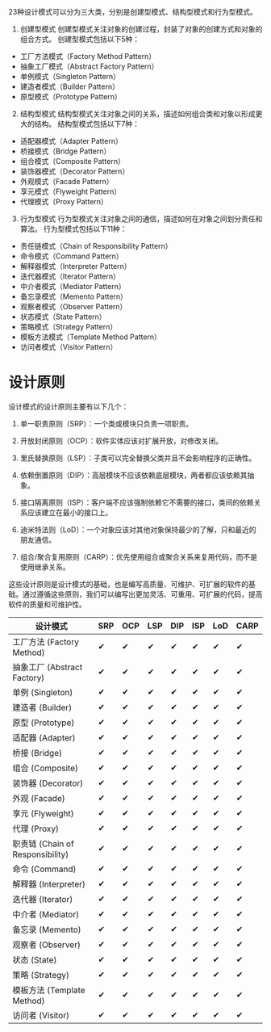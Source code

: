 23种设计模式可以分为三大类，分别是创建型模式、结构型模式和行为型模式。

1. 创建型模式
创建型模式关注对象的创建过程，封装了对象的创建方式和对象的组合方式。
创建型模式包括以下5种：
- 工厂方法模式（Factory Method Pattern）
- 抽象工厂模式（Abstract Factory Pattern）
- 单例模式（Singleton Pattern）
- 建造者模式（Builder Pattern）
- 原型模式（Prototype Pattern）

2. 结构型模式
结构型模式关注对象之间的关系，描述如何组合类和对象以形成更大的结构。
结构型模式包括以下7种：
- 适配器模式（Adapter Pattern）
- 桥接模式（Bridge Pattern）
- 组合模式（Composite Pattern）
- 装饰器模式（Decorator Pattern）
- 外观模式（Facade Pattern）
- 享元模式（Flyweight Pattern）
- 代理模式（Proxy Pattern）

3. 行为型模式
行为型模式关注对象之间的通信，描述如何在对象之间划分责任和算法。
行为型模式包括以下11种：
- 责任链模式（Chain of Responsibility Pattern）
- 命令模式（Command Pattern）
- 解释器模式（Interpreter Pattern）
- 迭代器模式（Iterator Pattern）
- 中介者模式（Mediator Pattern）
- 备忘录模式（Memento Pattern）
- 观察者模式（Observer Pattern）
- 状态模式（State Pattern）
- 策略模式（Strategy Pattern）
- 模板方法模式（Template Method Pattern）
- 访问者模式（Visitor Pattern）


# 设计原则
设计模式的设计原则主要有以下几个：

1. 单一职责原则（SRP）：一个类或模块只负责一项职责。

2. 开放封闭原则（OCP）：软件实体应该对扩展开放，对修改关闭。

3. 里氏替换原则（LSP）：子类可以完全替换父类并且不会影响程序的正确性。

4. 依赖倒置原则（DIP）：高层模块不应该依赖底层模块，两者都应该依赖其抽象。

5. 接口隔离原则（ISP）：客户端不应该强制依赖它不需要的接口，类间的依赖关系应该建立在最小的接口上。

6. 迪米特法则（LoD）：一个对象应该对其他对象保持最少的了解，只和最近的朋友通信。

7. 组合/聚合复用原则（CARP）：优先使用组合或聚合关系来复用代码，而不是使用继承关系。

这些设计原则是设计模式的基础，也是编写高质量、可维护、可扩展的软件的基础。通过遵循这些原则，我们可以编写出更加灵活、可重用、可扩展的代码，提高软件的质量和可维护性。



| 设计模式 | SRP | OCP | LSP | DIP | ISP | LoD | CARP |
| --- | --- | --- | --- | --- | --- | --- | --- |
| 工厂方法 (Factory Method) | ✔ | ✔ | ✔ | ✔ | ✔ | ✔ | ✔ |
| 抽象工厂 (Abstract Factory) | ✔ | ✔ | ✔ | ✔ | ✔ | ✔ | ✔ |
| 单例 (Singleton) | ✔ | ✔ | ✔ | ✔ | ✔ | ✔ | ✔ |
| 建造者 (Builder) | ✔ | ✔ | ✔ | ✔ | ✔ | ✔ | ✔ |
| 原型 (Prototype) | ✔ | ✔ | ✔ | ✔ | ✔ | ✔ | ✔ |
| 适配器 (Adapter) | ✔ | ✔ | ✔ | ✔ | ✔ | ✔ | ✔ |
| 桥接 (Bridge) | ✔ | ✔ | ✔ | ✔ | ✔ | ✔ | ✔ |
| 组合 (Composite) | ✔ | ✔ | ✔ | ✔ | ✔ | ✔ | ✔ |
| 装饰器 (Decorator) | ✔ | ✔ | ✔ | ✔ | ✔ | ✔ | ✔ |
| 外观 (Facade) | ✔ | ✔ | ✔ | ✔ | ✔ | ✔ | ✔ |
| 享元 (Flyweight) | ✔ | ✔ | ✔ | ✔ | ✔ | ✔ | ✔ |
| 代理 (Proxy) | ✔ | ✔ | ✔ | ✔ | ✔ | ✔ | ✔ |
| 职责链 (Chain of Responsibility) | ✔ | ✔ | ✔ | ✔ | ✔ | ✔ | ✔ |
| 命令 (Command) | ✔ | ✔ | ✔ | ✔ | ✔ | ✔ | ✔ |
| 解释器 (Interpreter) | ✔ | ✔ | ✔ | ✔ | ✔ | ✔ | ✔ |
| 迭代器 (Iterator) | ✔ | ✔ | ✔ | ✔ | ✔ | ✔ | ✔ |
| 中介者 (Mediator) | ✔ | ✔ | ✔ | ✔ | ✔ | ✔ | ✔ |
| 备忘录 (Memento) | ✔ | ✔ | ✔ | ✔ | ✔ | ✔ | ✔ |
| 观察者 (Observer) | ✔ | ✔ | ✔ | ✔ | ✔ | ✔ | ✔ |
| 状态 (State) | ✔ | ✔ | ✔ | ✔ | ✔ | ✔ | ✔ |
| 策略 (Strategy) | ✔ | ✔ | ✔ | ✔ | ✔ | ✔ | ✔ |
| 模板方法 (Template Method) | ✔ | ✔ | ✔ | ✔ | ✔ | ✔ | ✔ |
| 访问者 (Visitor) | ✔ | ✔ | ✔ | ✔ | ✔ | ✔ | ✔ |





